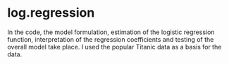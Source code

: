 # log.regression
In the code, the model formulation, estimation of the logistic regression function, interpretation of the regression coefficients and testing of the overall model take place. I used the popular Titanic data as a basis for the data.
